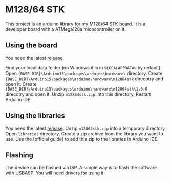 # M128/64 STK

This project is an arduino library for my M128/64 STK board.
It is a developer board with a ATMega128a micocontroller on it.

## Using the board

You need the latest [release](https://github.com/csutorasa/m12864stk/releases/download/1.0.0/m12864stk.zip).

Find your local data folder (on Windows it is in `%LOCALAPPDATA%` by default).
Open `{BASE_DIR}\Arduino15\packages\arduino\hardware\` directory.
Create `{BASE_DIR}\Arduino15\packages\arduino\hardware\m12864stk` direcotry and open it.
Create `{BASE_DIR}\Arduino15\packages\arduino\hardware\m12864stk\1.0.0` direcotry and open it.
Unzip `m12864stk.zip` into this directory.
Restart Arduino IDE.

## Using the libraries

You need the latest [release](https://github.com/csutorasa/m12864stk/releases/download/1.0.0/m12864stk.zip).
Unzip `m12864stk.zip` into a temporary directory.
Open `libraries` directory.
Create a zip archive from the library you want to use.
Use the [official guide] to add this zip to the libraries in Arduino IDE.

## Flashing

The device can be flashed via ISP.
A simple way is to flash the software with USBASP.
You will need [drivers](http://zadig.akeo.ie/) for using it.
